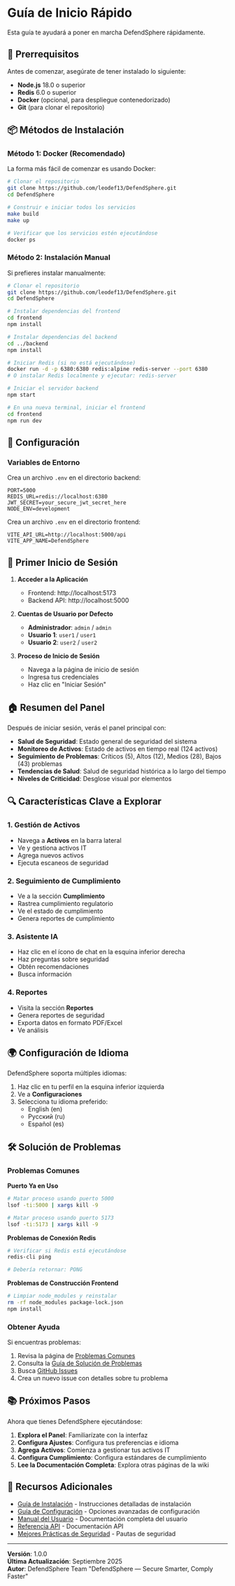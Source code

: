 # Guía de Inicio Rápido

Esta guía te ayudará a poner en marcha DefendSphere rápidamente.

## 🚀 Prerrequisitos

Antes de comenzar, asegúrate de tener instalado lo siguiente:

- **Node.js** 18.0 o superior
- **Redis** 6.0 o superior
- **Docker** (opcional, para despliegue contenedorizado)
- **Git** (para clonar el repositorio)

## 📦 Métodos de Instalación

### Método 1: Docker (Recomendado)

La forma más fácil de comenzar es usando Docker:

```bash
# Clonar el repositorio
git clone https://github.com/leodef13/DefendSphere.git
cd DefendSphere

# Construir e iniciar todos los servicios
make build
make up

# Verificar que los servicios estén ejecutándose
docker ps
```

### Método 2: Instalación Manual

Si prefieres instalar manualmente:

```bash
# Clonar el repositorio
git clone https://github.com/leodef13/DefendSphere.git
cd DefendSphere

# Instalar dependencias del frontend
cd frontend
npm install

# Instalar dependencias del backend
cd ../backend
npm install

# Iniciar Redis (si no está ejecutándose)
docker run -d -p 6380:6380 redis:alpine redis-server --port 6380
# O instalar Redis localmente y ejecutar: redis-server

# Iniciar el servidor backend
npm start

# En una nueva terminal, iniciar el frontend
cd frontend
npm run dev
```

## 🔧 Configuración

### Variables de Entorno

Crea un archivo `.env` en el directorio backend:

```env
PORT=5000
REDIS_URL=redis://localhost:6380
JWT_SECRET=your_secure_jwt_secret_here
NODE_ENV=development
```

Crea un archivo `.env` en el directorio frontend:

```env
VITE_API_URL=http://localhost:5000/api
VITE_APP_NAME=DefendSphere
```

## 🎯 Primer Inicio de Sesión

1. **Acceder a la Aplicación**
   - Frontend: http://localhost:5173
   - Backend API: http://localhost:5000

2. **Cuentas de Usuario por Defecto**
   - **Administrador**: `admin` / `admin`
   - **Usuario 1**: `user1` / `user1`
   - **Usuario 2**: `user2` / `user2`

3. **Proceso de Inicio de Sesión**
   - Navega a la página de inicio de sesión
   - Ingresa tus credenciales
   - Haz clic en "Iniciar Sesión"

## 🏠 Resumen del Panel

Después de iniciar sesión, verás el panel principal con:

- **Salud de Seguridad**: Estado general de seguridad del sistema
- **Monitoreo de Activos**: Estado de activos en tiempo real (124 activos)
- **Seguimiento de Problemas**: Críticos (5), Altos (12), Medios (28), Bajos (43) problemas
- **Tendencias de Salud**: Salud de seguridad histórica a lo largo del tiempo
- **Niveles de Criticidad**: Desglose visual por elementos

## 🔍 Características Clave a Explorar

### 1. Gestión de Activos
- Navega a **Activos** en la barra lateral
- Ve y gestiona activos IT
- Agrega nuevos activos
- Ejecuta escaneos de seguridad

### 2. Seguimiento de Cumplimiento
- Ve a la sección **Cumplimiento**
- Rastrea cumplimiento regulatorio
- Ve el estado de cumplimiento
- Genera reportes de cumplimiento

### 3. Asistente IA
- Haz clic en el ícono de chat en la esquina inferior derecha
- Haz preguntas sobre seguridad
- Obtén recomendaciones
- Busca información

### 4. Reportes
- Visita la sección **Reportes**
- Genera reportes de seguridad
- Exporta datos en formato PDF/Excel
- Ve análisis

## 🌍 Configuración de Idioma

DefendSphere soporta múltiples idiomas:

1. Haz clic en tu perfil en la esquina inferior izquierda
2. Ve a **Configuraciones**
3. Selecciona tu idioma preferido:
   - English (en)
   - Русский (ru)
   - Español (es)

## 🛠️ Solución de Problemas

### Problemas Comunes

**Puerto Ya en Uso**
```bash
# Matar proceso usando puerto 5000
lsof -ti:5000 | xargs kill -9

# Matar proceso usando puerto 5173
lsof -ti:5173 | xargs kill -9
```

**Problemas de Conexión Redis**
```bash
# Verificar si Redis está ejecutándose
redis-cli ping

# Debería retornar: PONG
```

**Problemas de Construcción Frontend**
```bash
# Limpiar node_modules y reinstalar
rm -rf node_modules package-lock.json
npm install
```

### Obtener Ayuda

Si encuentras problemas:

1. Revisa la página de [Problemas Comunes](common-issues.md)
2. Consulta la [Guía de Solución de Problemas](troubleshooting.md)
3. Busca [GitHub Issues](https://github.com/leodef13/DefendSphere/issues)
4. Crea un nuevo issue con detalles sobre tu problema

## 📚 Próximos Pasos

Ahora que tienes DefendSphere ejecutándose:

1. **Explora el Panel**: Familiarízate con la interfaz
2. **Configura Ajustes**: Configura tus preferencias e idioma
3. **Agrega Activos**: Comienza a gestionar tus activos IT
4. **Configura Cumplimiento**: Configura estándares de cumplimiento
5. **Lee la Documentación Completa**: Explora otras páginas de la wiki

## 🔗 Recursos Adicionales

- [Guía de Instalación](installation.md) - Instrucciones detalladas de instalación
- [Guía de Configuración](configuration.md) - Opciones avanzadas de configuración
- [Manual del Usuario](user-management.md) - Documentación completa del usuario
- [Referencia API](api-reference.md) - Documentación API
- [Mejores Prácticas de Seguridad](security-best-practices.md) - Pautas de seguridad

---

**Versión**: 1.0.0  
**Última Actualización**: Septiembre 2025  
**Autor**: DefendSphere Team "DefendSphere — Secure Smarter, Comply Faster"